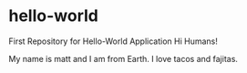 # hello-world
First Repository for Hello-World Application
Hi Humans!

My name is matt and I am from Earth. I love tacos and fajitas. 
